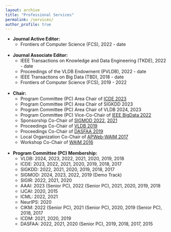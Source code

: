 ```yaml
---
layout: archive
title: "Professional Services"
permalink: /services/
author_profile: true
---
```


<ul>
        <li><b>Journal Active Editor:</b>
            <ul>
                <li>Frontiers of Computer Science (FCS), 2022 - date</li>
            </ul>
        </li><br>
        <li><b>Journal Associate Editor:</b>
            <ul>
                <li>IEEE Transactions on Knowledge and Data Engineering (TKDE), 2022 - date</li>
                <li>Proceedings of the VLDB Endowment (PVLDB), 2022 - date</li>
                <li>IEEE Transactions on Big Data (TBD), 2018 - date</li>
                <li>Frontiers of Computer Science (FCS), 2019 - 2022</li>
            </ul>
        </li><br>
        <li><b>Chair:</b>
            <ul>
                <li>Program Committee (PC) Area Chair of <a href="https://icde2023.ics.uci.edu/research-program-committee/" target="_blank">ICDE 2023</a></li>
                <li>Program Committee (PC) Area Chair of SIGKDD 2023</li>
                <li>Program Committee (PC) Area Chair of VLDB 2024, 2023</li>
                <li>Program Committee (PC) Vice-Co-Chair of <a href="https://bigdataieee.org/BigData2022/CommitteeMember.html" target="_blank">IEEE BigData 2022</a></li>
                <li>Sponsorship Co-Chair of <a href="https://2022.sigmod.org/org_conference_officers.shtml" target="_blank">SIGMOD 2022</a>, <a href="http://sigmodconf.hosting.acm.org/2021/org_conference_officers.shtml" target="_blank">2021</a></li>
                <li>Proceedings Co-Chair of <a href="http://vldb.org/2019/?officers" target="_blank">VLDB 2019</a></li>
                <li>Proceedings Co-Chair of <a href="https://dasfaa2019.eng.cmu.ac.th/organization-committee.html" target="_blank">DASFAA 2019</a></li>
                <li>Local Organization Co-Chair of <a href="http://tcdb.ccf.org.cn/apwebwaim2017/organization-committee.html" target="_blank">APWeb-WAIM 2017</a></li>
                <li>Workshop Co-Chair of <a href="http://sit.jxufe.cn/waim2016/organization_committee.html" target="_blank">WAIM 2016</a></li>
            </ul>
        </li><br>
        <li><b>Program Committee (PC) Membership: </b>
             <ul>
                <li>VLDB: 2024, 2023, 2022, 2021, 2020, 2019, 2018</li>
                <li>ICDE: 2023, 2022, 2021, 2020, 2019, 2018, 2017</li>
                <li>SIGKDD: 2022, 2021, 2020, 2019, 2018, 2017</li>
                <li>SIGMOD: 2024, 2023, 2022, 2019 (Demo Track)</li>
                <li>SIGIR: 2022, 2021, 2020</li>
                <li>AAAI: 2023 (Senior PC), 2022 (Senior PC), 2021, 2020, 2019, 2018</li>
                <li>IJCAI: 2020, 2015</li>
                <li>ICML: 2022, 2021</li>
                <li>NeurIPS: 2020</li>
                <li>CIKM: 2022 (Senior PC), 2021 (Senior PC), 2020, 2019 (Senior PC), 2018, 2017</li>
                <li>ICDM: 2021, 2020, 2019</li>
                <li>DASFAA: 2022, 2021, 2020 (Senior PC), 2019, 2018, 2017, 2015</li>
             </ul>
        </li>
</ul>
